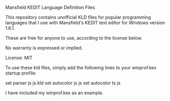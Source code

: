 Mansfield KEDIT Language Definition Files

This repository contains unofficial KLD files for popular programming languages that I use
with Mansfield's KEDIT text editor for Windows version 1.6.1.

These are free for anyone to use, according to the license below.

No warranty is expressed or implied.

License: MIT

To use these kld files, simply add the following lines to your winprof.kex
startup profile:

set parser js js.kld
set autocolor js js
set autocolor ts js

I have included my winprof.kex as an example.

